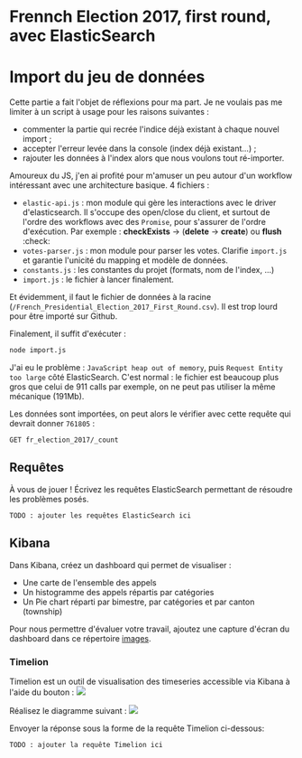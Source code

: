 # Frennch Election 2017, first round, avec ElasticSearch

# Import du jeu de données

Cette partie a fait l'objet de réflexions pour ma part.
Je ne voulais pas me limiter à un script à usage pour les raisons suivantes :
 - commenter la partie qui recrée l'indice déjà existant à chaque nouvel import ;
 - accepter l'erreur levée dans la console (index déjà existant...) ;
 - rajouter les données à l'index alors que nous voulons tout ré-importer.


Amoureux du JS, j'en ai profité pour m'amuser un peu autour d'un workflow intéressant avec une architecture basique.
4 fichiers :
 - `elastic-api.js` : mon module qui gère les interactions avec le driver d'elasticsearch. Il s'occupe des open/close du client, et surtout de l'ordre des workflows avec des `Promise`, pour s'assurer de l'ordre d'exécution. Par exemple : **checkExists** -> (**delete** -> **create**) ou **flush** :check:
 - `votes-parser.js` : mon module pour parser les votes. Clarifie `import.js` et garantie l'unicité du mapping et modèle de données.
 - `constants.js` : les constantes du projet (formats, nom de l'index, ...)
 - `import.js` : le fichier à lancer finalement.


Et évidemment, il faut le fichier de données à la racine (`/French_Presidential_Election_2017_First_Round.csv`). Il est trop lourd pour être importé sur Github.


Finalement, il suffit d'exécuter :

```bash
node import.js
```

J'ai eu le problème : `JavaScript heap out of memory`, puis `Request Entity too large` côté ElasticSearch. C'est normal : le fichier est beaucoup plus gros que celui de 911 calls par exemple, on ne peut pas utiliser la même mécanique (191Mb).

Les données sont importées, on peut alors le vérifier avec cette requête qui devrait donner `761805` :

```
GET fr_election_2017/_count
```



## Requêtes

À vous de jouer ! Écrivez les requêtes ElasticSearch permettant de résoudre les problèmes posés.

```
TODO : ajouter les requêtes ElasticSearch ici
```

## Kibana

Dans Kibana, créez un dashboard qui permet de visualiser :

* Une carte de l'ensemble des appels
* Un histogramme des appels répartis par catégories
* Un Pie chart réparti par bimestre, par catégories et par canton (township)

Pour nous permettre d'évaluer votre travail, ajoutez une capture d'écran du dashboard dans ce répertoire [images](images).

### Timelion
Timelion est un outil de visualisation des timeseries accessible via Kibana à l'aide du bouton : ![](images/timelion.png)

Réalisez le diagramme suivant :
![](images/timelion-chart.png)

Envoyer la réponse sous la forme de la requête Timelion ci-dessous:  

```
TODO : ajouter la requête Timelion ici
```
